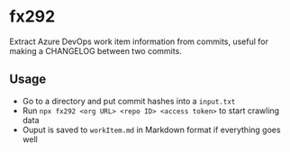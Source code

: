 # fx292

Extract Azure DevOps work item information from commits, useful for making a CHANGELOG between two commits.

## Usage

- Go to a directory and put commit hashes into a `input.txt`
- Run `npx fx292 <org URL> <repo ID> <access token>` to start crawling data
- Ouput is saved to `workItem.md` in Markdown format if everything goes well
